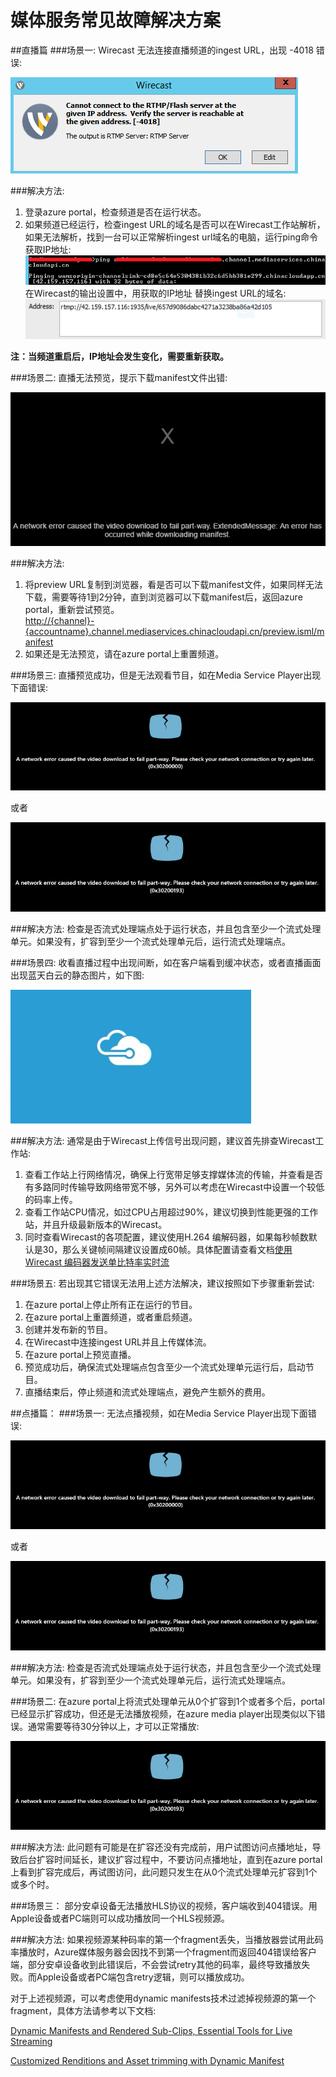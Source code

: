 # 媒体服务常见故障解决方案

##直播篇
###场景一: 
Wirecast 无法连接直播频道的ingest URL，出现 -4018 错误:

![wirecast-error](media\aog-media-service-troubleshoot-faq\wirecast-error.png "Wirecast-4018错误提示")

###解决方法:
1. 登录azure portal，检查频道是否在运行状态。
2. 如果频道已经运行，检查ingest URL的域名是否可以在Wirecast工作站解析，如果无法解析，找到一台可以正常解析ingest url域名的电脑，运行ping命令获取IP地址:
 ![ping-ip](media\aog-media-service-troubleshoot-faq\ping-ip.png "通过ping获取IP地址")
 在Wirecast的输出设置中，用获取的IP地址 替换ingest URL的域名:
 ![ingestURL-domain](media\aog-media-service-troubleshoot-faq\ingestURL-domain.png "IP地址替换ingest URL域名")
  
**注：当频道重启后，IP地址会发生变化，需要重新获取。**

###场景二: 
直播无法预览，提示下载manifest文件出错: 

![manifest-error](media\aog-media-service-troubleshoot-faq\manifest-error.png "下载manifest文件出错提示")
  
###解决方法:
1. 将preview URL复制到浏览器，看是否可以下载manifest文件，如果同样无法下载，需要等待1到2分钟，直到浏览器可以下载manifest后，返回azure portal，重新尝试预览。  
[http://{channel}-{accountname}.channel.mediaservices.chinacloudapi.cn/preview.isml/manifest](http://{channel}-{accountname}.channel.mediaservices.chinacloudapi.cn/preview.isml/manifest)
2. 如果还是无法预览，请在azure portal上重置频道。

###场景三:
直播预览成功，但是无法观看节目，如在Media Service Player出现下面错误:

![player-error1](media\aog-media-service-troubleshoot-faq\player-error1.png "MeidaServicePalyer出现0x30200000错误")

  或者
  
![player-error2](media\aog-media-service-troubleshoot-faq\player-error2.png "MeidaServicePalyer出现0x30200193错误")
    
###解决方法:
检查是否流式处理端点处于运行状态，并且包含至少一个流式处理单元。如果没有，扩容到至少一个流式处理单元后，运行流式处理端点。

###场景四: 
收看直播过程中出现间断，如在客户端看到缓冲状态，或者直播画面出现蓝天白云的静态图片，如下图:

![azure](media\aog-media-service-troubleshoot-faq\azure.png "azure")

###解决方法:
通常是由于Wirecast上传信号出现问题，建议首先排查Wirecast工作站:  

1. 查看工作站上行网络情况，确保上行宽带足够支撑媒体流的传输，并查看是否有多路同时传输导致网络带宽不够，另外可以考虑在Wirecast中设置一个较低的码率上传。
2. 查看工作站CPU情况，如过CPU占用超过90%，建议切换到性能更强的工作站，并且升级最新版本的Wirecast。
3. 同时查看Wirecast的各项配置，建议使用H.264 编解码器，如果每秒帧数默认是30，那么关键帧间隔建议设置成60帧。具体配置请查看文档[使用 Wirecast 编码器发送单比特率实时流](https://www.azure.cn/documentation/articles/media-services-configure-wirecast-live-encoder/)

###场景五:
若出现其它错误无法用上述方法解决，建议按照如下步骤重新尝试:

1. 在azure portal上停止所有正在运行的节目。
2. 在azure portal上重置频道，或者重启频道。
3. 创建并发布新的节目。
4. 在Wirecast中连接ingest URL并且上传媒体流。
5. 在azure portal上预览直播。
6. 预览成功后，确保流式处理端点包含至少一个流式处理单元运行后，启动节目。
7. 直播结束后，停止频道和流式处理端点，避免产生额外的费用。

##点播篇：
###场景一:
无法点播视频，如在Media Service Player出现下面错误:

![player-error1](media\aog-media-service-troubleshoot-faq\player-error1.png "MeidaServicePalyer出现0x30200000错误")

  或者
  
![player-error2](media\aog-media-service-troubleshoot-faq\player-error2.png "MeidaServicePalyer出现0x30200193错误")

###解决方法:
检查是否流式处理端点处于运行状态，并且包含至少一个流式处理单元。如果没有，扩容到至少一个流式处理单元后，运行流式处理端点。

###场景二:
在azure portal上将流式处理单元从0个扩容到1个或者多个后，portal已经显示扩容成功，但还是无法播放视频，在azure media player出现类似以下错误。通常需要等待30分钟以上，才可以正常播放:

![player-error2](media\aog-media-service-troubleshoot-faq\player-error2.png "MeidaServicePalyer出现0x30200193错误")


###解决方法:
此问题有可能是在扩容还没有完成前，用户试图访问点播地址，导致后台扩容时间延长，建议扩容过程中，不要访问点播地址，直到在azure portal上看到扩容完成后，再试图访问，此问题只发生在从0个流式处理单元扩容到1个或多个时。

###场景三：
部分安卓设备无法播放HLS协议的视频，客户端收到404错误。用Apple设备或者PC端则可以成功播放同一个HLS视频源。

###解决方法:
如果视频源某种码率的第一个fragment丢失，当播放器尝试用此码率播放时，Azure媒体服务器会因找不到第一个fragment而返回404错误给客户端，部分安卓设备收到此错误后，不会尝试retry其他的码率，最终导致播放失败。而Apple设备或者PC端包含retry逻辑，则可以播放成功。

对于上述视频源，可以考虑使用dynamic manifests技术过滤掉视频源的第一个fragment，具体方法请参考以下文档:

[Dynamic Manifests and Rendered Sub-Clips, Essential Tools for Live Streaming](https://azure.microsoft.com/en-us/blog/dynamic-manifests-and-rendered-sub-clips/)

[Customized Renditions and Asset trimming with Dynamic Manifest](https://azure.microsoft.com/en-us/blog/dynamic-manifest/)

